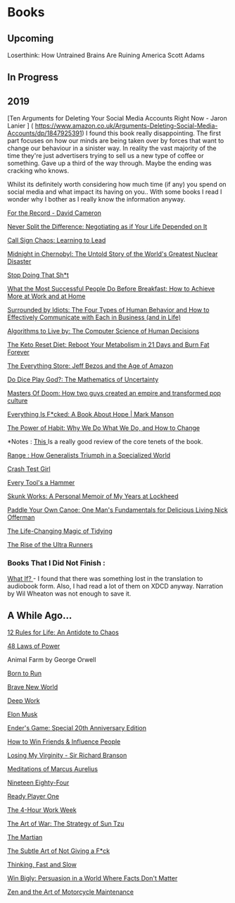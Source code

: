 # Books

## Upcoming 

Loserthink: How Untrained Brains Are Ruining America
Scott Adams 


## In Progress 

## 2019

[Ten Arguments for Deleting Your Social Media Accounts Right Now - Jaron Lanier  ] ( https://www.amazon.co.uk/Arguments-Deleting-Social-Media-Accounts/dp/1847925391)
I found this book really disappointing. 
The first part focuses on how our minds are being taken over by forces that want to change our behaviour in a sinister way.
In reality the vast majority of the time they're just advertisers trying to sell us a new type of coffee or something.
Gave up a third of the way through. Maybe the ending was cracking who knows.

Whilst its definitely worth considering how much time (if any) you spend on social media and what impact its having on you..
With some books I read I wonder why I bother as I really know the information anyway. 


[For the Record - David Cameron](
https://www.amazon.co.uk/Record-David-Cameron/dp/0008239282 )

[Never Split the Difference: Negotiating as if Your Life Depended on It](
https://www.amazon.co.uk/Never-Split-Difference-Negotiating-Depended/dp/1847941494 )


[	Call Sign Chaos: Learning to Lead  ](	
https://www.amazon.com/Call-Sign-Chaos-Learning-Lead/dp/B07SHVNJWQ/	)

[	Midnight in Chernobyl: The Untold Story of the World's Greatest Nuclear Disaster ](	
https://www.amazon.com/Midnight-Chernobyl-Greatest-Nuclear-Disaster-ebook/dp/B07GNV7PNH	)

[	Stop Doing That Sh*t ]( https://www.amazon.com/Stop-Doing-That-Sh-Self-Sabotage/dp/0062871846	)


[	What the Most Successful People Do Before Breakfast: How to Achieve More at Work and at Home ](	
https://www.amazon.co.uk/What-Successful-People-Before-Breakfast/dp/0670923613	)


[	Surrounded by Idiots: The Four Types of Human Behavior and How to Effectively Communicate with Each in Business (and in Life) ](	
https://www.amazon.co.uk/Surrounded-Idiots-Behavior-Effectively-Communicate/dp/1250179947	)  


[	Algorithms to Live by: The Computer Science of Human Decisions ](	
https://www.amazon.co.uk/Algorithms-Live-Computer-Science-Decisions/dp/1627790365	)


[	The Keto Reset Diet: Reboot Your Metabolism in 21 Days and Burn Fat Forever ](	https://www.amazon.co.uk/Keto-Reset-Diet-Metabolism-Forever/dp/1743794614/ref=sr_1_1?keywords=keto+reset&qid=1568353980&s=books&sr=1-1	)

[	The Everything Store: Jeff Bezos and the Age of Amazon ](	https://www.amazon.co.uk/Everything-Store-Jeff-Bezos-Amazon/dp/0552167835	)


[	Do Dice Play God?: The Mathematics of Uncertainty ](	https://www.amazon.co.uk/Dice-Play-God-Mathematics-Uncertainty/dp/1788162285/ref=sr_1_1?keywords=do+dice+play+god&qid=1566583832&s=gateway&sr=8-1	)


[	Masters Of Doom: How two guys created an empire and transformed pop culture ](	https://www.amazon.co.uk/Masters-Doom-created-transformed-culture/dp/0749924896/ref=sr_1_1?keywords=masters+of+doom&qid=1566583687&s=gateway&sr=8-1	)

[	Everything Is F*cked: A Book About Hope | Mark Manson ](	https://www.amazon.co.uk/Untitled-Mark-Manson/dp/0062888439	)

[	The Power of Habit: Why We Do What We Do, and How to Change ](	https://www.amazon.co.uk/Power-Habit-Why-What-Change/dp/1847946240	) 

*Notes : [	This ](	https://www.developgoodhabits.com/power-of-habit-review/ ) Is a really good review of the core tenets of the book. 

[	Range : How Generalists Triumph in a Specialized World](	https://www.audible.co.uk/pd/Range-Audiobook/1529021138?qid=1562147680&sr=1-1&pf_rd_p=c6e316b8-14da-418d-8f91-b3cad83c5183&pf_rd_r=903Z9J2Q9Q5BG5PHKHN0&ref=a_search_c3_lProduct_1_1	)

[	Crash Test Girl	](	https://www.audible.co.uk/pd/Crash-Test-Girl-Audiobook/B079YBCXR9?qid=1562143760&sr=1-1&pf_rd_p=c6e316b8-14da-418d-8f91-b3cad83c5183&pf_rd_r=3XWTT29CDWVCY4GR5NGB&ref=a_search_c3_lProduct_1_1	)

[	Every Tool's a Hammer	](	https://www.audible.co.uk/pd/Every-Tools-a-Hammer-Audiobook/1471188124?qid=1562143827&sr=1-1&pf_rd_p=c6e316b8-14da-418d-8f91-b3cad83c5183&pf_rd_r=JCNYZG3R7GJF2PC8B65N&ref=a_search_c3_lProduct_1_1	)

[	Skunk Works: A Personal Memoir of My Years at Lockheed	](	https://www.amazon.co.uk/Skunk-Works-Personal-Memoir-Lockheed/dp/0751515035	)

[	Paddle Your Own Canoe: One Man's Fundamentals for Delicious Living Nick Offerman](	https://www.amazon.com/Paddle-Your-Own-Canoe-Fundamentals/dp/B00FFHINZM)


[	The Life-Changing Magic of Tidying	](	https://www.audible.co.uk/pd/The-Life-Changing-Magic-of-Tidying-Audiobook/B01LWIUAVU?qid=1562145976&sr=1-1&pf_rd_p=c6e316b8-14da-418d-8f91-b3cad83c5183&pf_rd_r=V6DT3YGZ1G4TD3MJ1A15&ref=a_search_c3_lProduct_1_1	)

[	The Rise of the Ultra Runners	](	https://www.audible.co.uk/pd/The-Rise-of-the-Ultra-Runners-Audiobook/0571354289?qid=1562145835&sr=1-1&pf_rd_p=c6e316b8-14da-418d-8f91-b3cad83c5183&pf_rd_r=J5J8BZ5SP806B46GMKN7&ref=a_search_c3_lProduct_1_1	)

### Books That I Did Not Finish :

[	What If?	](	https://www.audible.co.uk/pd/What-If-Audiobook/B00M4LX55U?qid=1562146811&sr=1-2&pf_rd_p=c6e316b8-14da-418d-8f91-b3cad83c5183&pf_rd_r=H9AYVE0NK893BWV88NRV&ref=a_search_c3_lProduct_1_2	) - I found that there was something lost in the translation to audiobook form. Also, I had read a lot of them on XDCD anyway. Narration by Wil Wheaton was not enough to save it. 

## A While Ago...

[	12 Rules for Life: An Antidote to Chaos 	](	https://www.audible.co.uk/pd/12-Rules-for-Life-Audiobook/B078Y7X7M4?pf_rd_p=4c1af09b-88bf-4c97-bfd2-e765f91b1968&pf_rd_r=F8YM6P92P8T1ES5QDBRP&ref=a_lib_c4_libItem_B078Y7X7M4	)

[	48 Laws of Power	](	https://www.audible.co.uk/pd/48-Laws-of-Power-Audiobook/B00WYD5NKS?qid=1562143920&sr=1-1&pf_rd_p=c6e316b8-14da-418d-8f91-b3cad83c5183&pf_rd_r=AG679W21Q3ZNRTPVCSTS&ref=a_search_c3_lProduct_1_1	)

Animal Farm by George Orwell			

[	Born to Run	](	https://www.audible.co.uk/pd/Born-to-Run-Audiobook/B007RFPNE4?qid=1562143783&sr=1-1&pf_rd_p=c6e316b8-14da-418d-8f91-b3cad83c5183&pf_rd_r=NNM6SVYYX0B0SKE3ZKJJ&ref=a_search_c3_lProduct_1_1	)

[	Brave New World	](	https://www.audible.co.uk/pd/Brave-New-World-Audiobook/B004EVP6BY?qid=1562143771&sr=1-1&pf_rd_p=c6e316b8-14da-418d-8f91-b3cad83c5183&pf_rd_r=9BS8F4RNHDJEJ145DN1K&ref=a_search_c3_lProduct_1_1	)

[	Deep Work	](	https://www.audible.co.uk/pd/Deep-Work-Audiobook/B01D0E32T8?qid=1562143752&sr=1-1&pf_rd_p=c6e316b8-14da-418d-8f91-b3cad83c5183&pf_rd_r=J7QRE1QX6RXJKTXN1X6N&ref=a_search_c3_lProduct_1_1	)

[	Elon Musk	](	https://www.audible.co.uk/pd/Elon-Musk-Audiobook/B01EI50RAU?qid=1562143730&sr=1-1&pf_rd_p=c6e316b8-14da-418d-8f91-b3cad83c5183&pf_rd_r=JAZF65BRSJ3CDRC1K3NF&ref=a_search_c3_lProduct_1_1	)

[	Ender's Game: Special 20th Anniversary Edition	](	https://www.audible.co.uk/pd/Enders-Game-Audiobook/B004FTAH8C?pf_rd_p=4c1af09b-88bf-4c97-bfd2-e765f91b1968&pf_rd_r=BVZ8A4DXG2Q4498V1D36&ref=a_lib_c4_libItem_B004FTAH8C	)

[	How to Win Friends & Influence People	](	https://www.audible.co.uk/pd/How-to-Win-Friends-Influence-People-Audiobook/B004EXIYZM?qid=1562143940&sr=1-1&pf_rd_p=c6e316b8-14da-418d-8f91-b3cad83c5183&pf_rd_r=D0MD6VJ2P9ENT5MK7SHW&ref=a_search_c3_lProduct_1_1	)

[	Losing My Virginity - Sir Richard Branson	](	https://www.amazon.co.uk/Losing-My-Virginity/dp/B002SPZA5A	)


[	Meditations of Marcus Aurelius	](	https://www.audible.co.uk/pd/Meditations-of-Marcus-Aurelius-Audiobook/B008GWQCVU?pf_rd_p=4c1af09b-88bf-4c97-bfd2-e765f91b1968&pf_rd_r=BVZ8A4DXG2Q4498V1D36&ref=a_lib_c4_libItem_B008GWQCVU	)

[	Nineteen Eighty-Four	](	https://www.audible.co.uk/pd/Nineteen-Eighty-Four-Audiobook/B004FTFAUC?pf_rd_p=4c1af09b-88bf-4c97-bfd2-e765f91b1968&pf_rd_r=BVZ8A4DXG2Q4498V1D36&ref=a_lib_c4_libItem_B004FTFAUC	)

[	Ready Player One	](	https://www.audible.co.uk/pd/Ready-Player-One-Audiobook/B007PR58RQ?qid=1562143928&sr=1-1&pf_rd_p=c6e316b8-14da-418d-8f91-b3cad83c5183&pf_rd_r=QB248Z0AA1YD77P10XC1&ref=a_search_c3_lProduct_1_1	)

[	The 4-Hour Work Week	](	https://www.audible.co.uk/pd/The-4-Hour-Work-Week-Audiobook/B005QQWGPA?qid=1562143911&sr=1-1&pf_rd_p=c6e316b8-14da-418d-8f91-b3cad83c5183&pf_rd_r=G2FWBTS05AD0TT8WXQ0E&ref=a_search_c3_lProduct_1_1	)

[	The Art of War: The Strategy of Sun Tzu	](	https://www.audible.co.uk/pd/The-Art-of-War-Audiobook/B005PYHGZ8?pf_rd_p=4c1af09b-88bf-4c97-bfd2-e765f91b1968&pf_rd_r=BVZ8A4DXG2Q4498V1D36&ref=a_lib_c4_libItem_B005PYHGZ8	)

[	The Martian	](	https://www.audible.co.uk/pd/The-Martian-Audiobook/B00B5HWE60?qid=1562143903&sr=1-1&pf_rd_p=c6e316b8-14da-418d-8f91-b3cad83c5183&pf_rd_r=WW2Y9CRFEJD6Y6H6XRCQ&ref=a_search_c3_lProduct_1_1	)

[	The Subtle Art of Not Giving a F*ck	](	https://www.audible.co.uk/pd/The-Subtle-Art-of-Not-Giving-a-F-ck-Audiobook/B01MG9416Z?qid=1562143894&sr=1-1&pf_rd_p=c6e316b8-14da-418d-8f91-b3cad83c5183&pf_rd_r=Y0Z7WFXXJXXENMVXNDQ9&ref=a_search_c3_lProduct_1_1	)

[	Thinking, Fast and Slow	](	https://www.audible.co.uk/pd/Thinking-Fast-and-Slow-Audiobook/B006QNPQFY?qid=1562143864&sr=1-1&pf_rd_p=c6e316b8-14da-418d-8f91-b3cad83c5183&pf_rd_r=R65J6MAR6TQC3QF742V7&ref=a_search_c3_lProduct_1_1	)

[	Win Bigly: Persuasion in a World Where Facts Don't Matter 	](	https://www.audible.co.uk/pd/Win-Bigly-Audiobook/B0751KRGYM?pf_rd_p=4c1af09b-88bf-4c97-bfd2-e765f91b1968&pf_rd_r=TT324N1WD6ZCRRGY0BXB&ref=a_lib_c4_libItem_B0751KRGYM	)

[	Zen and the Art of Motorcycle Maintenance	](	https://www.audible.co.uk/pd/Zen-and-the-Art-of-Motorcycle-Maintenance-Audiobook/B00FY50DQM?pf_rd_p=4c1af09b-88bf-4c97-bfd2-e765f91b1968&pf_rd_r=BVZ8A4DXG2Q4498V1D36&ref=a_lib_c4_libItem_B00FY50DQM	)
